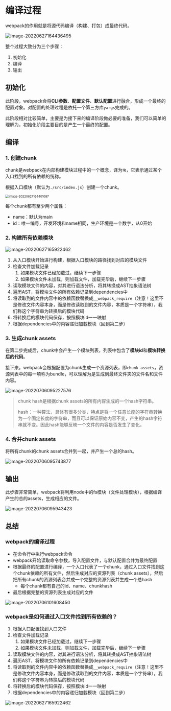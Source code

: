 # 编译过程

webpack的作用就是将源代码编译（构建、打包）成最终代码。

![image-20220627164436495](https://penguinbucket.obs.cn-southwest-2.myhuaweicloud.com/img/image-20220627164436495.png)

整个过程大致分为三个步骤：

1. 初始化
2. 编译
3. 输出

## 初始化

此阶段，webpack会将**CLI参数**、**配置文件**、**默认配置**进行融合，形成一个最终的配置对象。对配置的处理过程是依托一个第三方库`yargs`完成的。

此阶段相对比较简单，主要是为接下来的编译阶段做必要的准备，我们可以简单的理解为，初始化阶段主要目的是产生一个最终的配置。

## 编译

### 1. 创建chunk

chunk是webpack在内部构建模块过程中的一个概念，译为`块`，它表示通过某个入口找到的所有依赖的统称。

根据入口模块（默认为`./src/index.js`）创建一个chunk。

<img src="https://penguinbucket.obs.cn-southwest-2.myhuaweicloud.com/img/image-20220627164401087.png" alt="image-20220627164401087" style="zoom:67%;" />

每个chunk都有至少两个属性：

- name：默认为main
- id：唯一编号，开发环境和name相同，生产环境是一个数字，从0开始

### 2. 构建所有依赖模块

![image-20220627165922462](https://penguinbucket.obs.cn-southwest-2.myhuaweicloud.com/img/image-20220627165922462.png)

1. 从入口模块开始进行构建，根据入口模块的路径找到对应的模块文件
2. 检查文件加载记录
   1. 如果模块文件已经加载过，继续下一步骤
   2. 如果模块文件未加载，则加载文件，加载完毕后，继续下一步骤
3. 读取模块文件的内容，对其进行语法分析，将其转换成AST抽象语法树
4. 遍历AST，将模块文件的所有依赖记录到dependencies中
5. 将读取到的文件内容中的依赖函数替换成`__webpack_require`（注意！这里不是修改文件内容本身，而是修改读取到的文件内容，本质是一个字符串），我们称这个字符串为转换后的模块代码
6. 将转换后的模块代码保存，按照模块id一一映射
7. 根据dependencies中的内容递归加载模块（回到第二步）

### 3. 生成chunk assets

在第二步完成后，chunk中会产生一个模块列表，列表中包含了**模块id**和**模块转换后的代码**。

接下来，webpack会根据配置为chunk生成一个资源列表，即`chunk assets`，资源列表中的每一项称为bundle，可以理解为是生成到最终文件夹的文件名和文件内容。

![image-20220706095227576](https://penguinbucket.obs.cn-southwest-2.myhuaweicloud.com/img/image-20220706095227576.png)

> chunk hash是根据chunk assets的所有内容生成的一个hash字符串。
>
> hash：一种算法，具体有很多分类，特点是将一个任意长度的字符串转换为一个固定长度的字符串，而且可以保证原始内容不变，产生的hash字符串就不变。因此hash能够反映一个文件的内容是否发生了变化。

### 4. 合并chunk assets

将所有chunk的chunk assets合并到一起，并产生一个总的hash。

![image-20220706095743877](https://penguinbucket.obs.cn-southwest-2.myhuaweicloud.com/img/image-20220706095743877.png)

## 输出

此步骤非常简单，webpack将利用node中的fs模块（文件处理模块），根据编译产生的总的assets，生成相应的文件。

![image-20220706095943423](https://penguinbucket.obs.cn-southwest-2.myhuaweicloud.com/img/image-20220706095943423.png)

## 总结

### webpack的编译过程

- 在命令行中执行webpack命令
- webpack开始读取命令参数，导入配置文件，与默认配置合并为最终配置
- 根据最终的配置进行编译，一个入口代表了一个chunk，通过入口文件找到这个chunk依赖的所有文件，然后生成对应的资源列表（chunk assets），然后把所有chunk的资源列表合并成一个完整的资源列表并生成一个总hash
  - 每个chunk都有自己的id、name、chunkhash
- 最后根据完整的资源列表生成对应的文件

![image-20220706101608450](https://penguinbucket.obs.cn-southwest-2.myhuaweicloud.com/img/image-20220706101608450.png)

### webpack是如何通过入口文件找到所有依赖的？

1. 根据入口配置找到入口文件
1. 检查文件加载记录
   1. 如果模块文件已经加载过，继续下一步骤
   2. 如果模块文件未加载，则加载文件，加载完毕后，继续下一步骤
1. 读取模块文件的内容，对其进行语法分析，将其转换成AST抽象语法树
1. 遍历AST，将模块文件的所有依赖记录到dependencies中
1. 将读取到的文件内容中的依赖函数替换成`__webpack_require`（注意！这里不是修改文件内容本身，而是修改读取到的文件内容，本质是一个字符串），我们称这个字符串为转换后的模块代码
1. 将转换后的模块代码保存，按照模块id一一映射
1. 根据dependencies中的内容递归加载模块（回到第二步）

![image-20220627165922462](https://penguinbucket.obs.cn-southwest-2.myhuaweicloud.com/img/image-20220627165922462.png)



<Vssue 
    :options="{ labels: [$page.relativePath.split('/')[0]] }" 
    :title="$page.relativePath.split('/')[1]" 
/>
